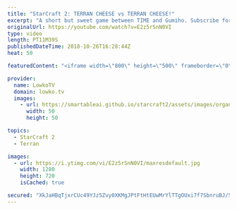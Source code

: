 ```yaml
---
title: "StarCraft 2: TERRAN CHEESE vs TERRAN CHEESE!"
excerpt: "A short but sweet game between TIME and Gumiho. Subscribe for more videos: http://lowko.tv/youtube Massive Neural Parasite: https://goo.gl/yX3tHx  What happens when you play a Terran vs Terran in StarCraft 2 and both professional players decide to do cheese?  Support me on Patreon: http://www.patreon.com/lowkotv"
originalUrl: https://youtube.com/watch?v=E2z5rSnN0VI
type: video
length: PT11M39S
publishedDateTime: 2018-10-26T16:28:44Z
heat: 50

featuredContent: "<iframe width=\"800\" height=\"500\" frameborder=\"0\" src=\"https://www.youtube.com/embed/E2z5rSnN0VI\" allow=\"accelerometer; autoplay; encrypted-media; gyroscope; picture-in-picture\" allowfullscreen></iframe>"

provider:
  name: LowkoTV
  domain: lowko.tv
  images:
    - url: https://smartableai.github.io/starcraft2/assets/images/organizations/lowko.tv-50x50.jpg
      width: 50
      height: 50

topics:
  - StarCraft 2
  - Terran

images:
  - url: https://i.ytimg.com/vi/E2z5rSnN0VI/maxresdefault.jpg
    width: 1280
    height: 720
    isCached: true

secured: "XkJaHBqTjxrCUc49YJz5Zvy0XKMgJPtFtHtEUwMrYlTTgOUxi7f7SbnruBJ/S0NtVAEzuXsIYQvoVgsaMJw7gBxMudAXdXzggqXifQNc1UbIRb6YqLt/Rdwbf6BHdk05RXU/FJbxMDShcEsh6Yb9K/q+xr1A3oMytXnI9q3K7bxayXrav/+v5E9fF1526l3N5uvNBsDPq8Qok0zZ6NrqTcMAqEC81r/hexGDzGUuAR9kvDRQ06n8zgbX7OcojJXBFBrjHV3//0bqb+mV5WXdIIMMmfPDNekAlqCkkch+bg4gBjeMt7cqRPxP3jv/L3xY34ciDplkvxmld2pKtTddwI0oYSmAY1Lj8IIHhDvFaFCQq6ZJYkdP+VaAiyN7MyDZsLGpRoZaLlj//nfi5XDvJ7A+loJz6cNxliKAJmh05LE=;u1nsdtIGC/1ZAg/ye/9+kw=="
---
```


